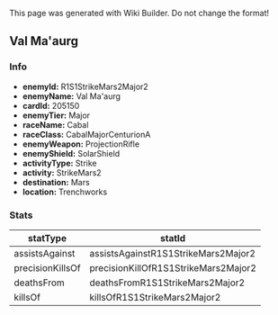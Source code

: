 <span class="wiki-builder">This page was generated with Wiki Builder. Do not change the format!</span>

## Val Ma'aurg
### Info
* **enemyId:** R1S1StrikeMars2Major2
* **enemyName:** Val Ma'aurg
* **cardId:** 205150
* **enemyTier:** Major
* **raceName:** Cabal
* **raceClass:** CabalMajorCenturionA
* **enemyWeapon:** ProjectionRifle
* **enemyShield:** SolarShield
* **activityType:** Strike
* **activity:** StrikeMars2
* **destination:** Mars
* **location:** Trenchworks

### Stats
statType | statId
-------- | ------
assistsAgainst | assistsAgainstR1S1StrikeMars2Major2
precisionKillsOf | precisionKillOfR1S1StrikeMars2Major2
deathsFrom | deathsFromR1S1StrikeMars2Major2
killsOf | killsOfR1S1StrikeMars2Major2

